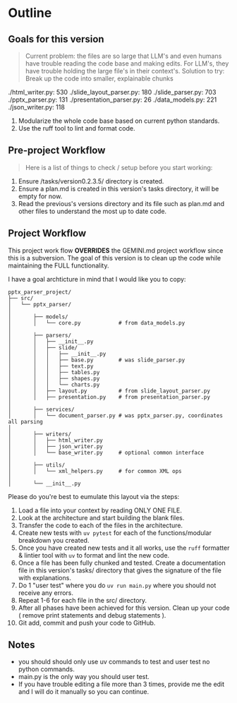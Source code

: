 # Outline

## Goals for this version
> Current problem: the files are so large that LLM's and even humans have trouble reading the code base and making edits. For LLM's, they have trouble holding the large file's in their context's. 
> Solution to try: Break up the code into smaller, explainable chunks

./html_writer.py: 530
./slide_layout_parser.py: 180
./slide_parser.py: 703
./pptx_parser.py: 131
./presentation_parser.py: 26
./data_models.py: 221
./json_writer.py: 118

1. Modularize the whole code base based on current python standards.
2. Use the ruff tool to lint and format code.

## Pre-project Workflow
> Here is a list of things to check / setup before you start working:

1. Ensure /tasks/version0.2.3.5/ directory is created.
2. Ensure a plan.md is created in this version's tasks directory, it will be empty for now.
3. Read the previous's versions directory and its file such as plan.md and other files to understand the most up to date code.

## Project Workflow

This project work flow **OVERRIDES** the GEMINI.md project workflow since this is a subversion. The goal of this version is to clean up the code while maintaining the FULL functionality.

I have a goal archticture in mind that I would like you to copy:

```
pptx_parser_project/
├── src/
│   └── pptx_parser/
│
│       ├── models/
│       │   └── core.py            # from data_models.py
│
│       ├── parsers/
│       │   ├── __init__.py
│       │   ├── slide/
│       │   │   ├── __init__.py
│       │   │   ├── base.py        # was slide_parser.py
│       │   │   ├── text.py
│       │   │   ├── tables.py
│       │   │   ├── shapes.py
│       │   │   └── charts.py
│       │   ├── layout.py          # from slide_layout_parser.py
│       │   ├── presentation.py    # from presentation_parser.py
│
│       ├── services/
│       │   └── document_parser.py # was pptx_parser.py, coordinates all parsing
│
│       ├── writers/
│       │   ├── html_writer.py
│       │   ├── json_writer.py
│       │   └── base_writer.py     # optional common interface
│
│       ├── utils/
│       │   └── xml_helpers.py     # for common XML ops
│
│       └── __init__.py
```

Please do you're best to eumulate this layout via the steps:

1. Load a file into your context by reading ONLY ONE FILE.
2. Look at the architecture and start building the blank files.
3. Transfer the code to each of the files in the architecture.
4. Create new tests with `uv pytest` for each of the functions/modular breakdown you created.
5. Once you have created new tests and it all works, use the `ruff` formatter & lintier tool with `uv` to format and lint the new code.
6. Once a file has been fully chunked and tested. Create a documentation file in this version's tasks/ directory that gives the signature of the file with explanations.
7. Do 1 "user test" where you do `uv run main.py` where you should not receive any errors.
8. Repeat 1-6 for each file in the src/ directory.
9. After all phases have been achieved for this version. Clean up your code ( remove print statements and debug statements ).
10. Git add, commit and push your code to GitHub. 
## Notes

- you should should only use uv commands to test and user test no python commands.
- main.py is the only way you should user test.
- If you have trouble editing a file more than 3 times, provide me the edit and I will do it manually so you can continue.
